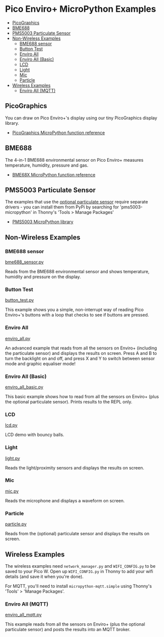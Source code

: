 # Pico Enviro+ MicroPython Examples <!-- omit in toc -->

- [PicoGraphics](#picographics)
- [BME688](#bme688)
- [PMS5003 Particulate Sensor](#pms5003-particulate-sensor)
- [Non-Wireless Examples](#non-wireless-examples)
  - [BME688 sensor](#bme688-sensor)
  - [Button Test](#button-test)
  - [Enviro All](#enviro-all)
  - [Enviro All (Basic)](#enviro-all-basic)
  - [LCD](#lcd)
  - [Light](#light)
  - [Mic](#mic)
  - [Particle](#particle)
- [Wireless Examples](#wireless-examples)
  - [Enviro All (MQTT)](#enviro-all-mqtt)

## PicoGraphics

You can draw on Pico Enviro+'s display using our tiny PicoGraphics display library.
- [PicoGraphics MicroPython function reference](../../modules/picographics)

## BME688

The 4-in-1 BME688 environmental sensor on Pico Enviro+ measures temperature, humidity, pressure and gas.
- [BME68X MicroPython function reference](../breakout_bme68x)

## PMS5003 Particulate Sensor

The examples that use the [optional particulate sensor](https://shop.pimoroni.com/products/pms5003-particulate-matter-sensor-with-cable) require separate drivers - you can install them from PyPi by searching for 'pms5003-micropython' in Thonny's 'Tools > Manage Packages'

- [PMS5003 MicroPython library](https://github.com/pimoroni/pms5003-micropython)

## Non-Wireless Examples

### BME688 sensor
[bme688_sensor.py](bme688_sensor.py)

Reads from the BME688 environmental sensor and shows temperature, humidity and pressure on the display.

### Button Test
[button_test.py](button_test.py)

This example shows you a simple, non-interrupt way of reading Pico Enviro+'s buttons with a loop that checks to see if buttons are pressed.

### Enviro All
[enviro_all.py](enviro_all.py)

An advanced example that reads from all the sensors on Enviro+ (including the particulate sensor) and displays the results on screen. Press A and B to turn the backlight on and off, and press X and Y to switch between sensor mode and graphic equaliser mode!

### Enviro All (Basic)
[enviro_all_basic.py](enviro_all_basic.py)

This basic example shows how to read from all the sensors on Enviro+ (plus the optional particulate sensor). Prints results to the REPL only.

### LCD
[lcd.py](lcd.py)

LCD demo with bouncy balls.

### Light
[light.py](light.py)

Reads the light/proximity sensors and displays the results on screen.

### Mic
[mic.py](mic.py)

Reads the microphone and displays a waveform on screen.

### Particle
[particle.py](particle.py)

Reads from the (optional) particulate sensor and displays the results on screen.

## Wireless Examples

The wireless examples need `network_manager.py` and `WIFI_CONFIG.py` to be saved to your Pico W. Open up `WIFI_CONFIG.py` in Thonny to add your wifi details (and save it when you're done).

For MQTT, you'll need to install `micropython-mqtt.simple` using Thonny's 'Tools' > 'Manage Packages'.

### Enviro All (MQTT)
[enviro_all_mqtt.py](enviro_all_mqtt.py)

This example reads from all the sensors on Enviro+ (plus the optional particulate sensor) and posts the results into an MQTT broker.